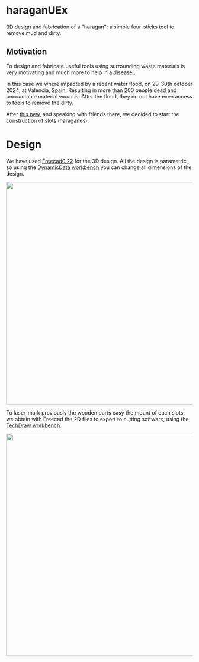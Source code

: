 # haraganUEx
3D design and fabrication of a "haragan": a simple four-sticks tool to remove mud and dirty.

## Motivation

To design and fabricate useful tools using surrounding waste materials is very motivating and much more to help in a disease,.

In this case we where impacted by a recent water flood, on 29-30th october 2024, at Valencia, Spain. Resulting in more than 200 people dead and
uncountable material wounds. After the flood, they do not have even access to tools to remove the dirty.

After [this new](https://www.levante-emv.com/ribera/2024/11/07/artista-fallero-carcaixent-fabrica-haraganes-dana-valencia-111407203.html), and speaking with friends there, we decided to start the construction of slots (haraganes).

# Design

We have used [Freecad0.22](www.freecad.org) for the 3D design. All the design is parametric, so using the [DynamicData workbench](https://wiki.freecad.org/DynamicData_Workbench) you can change all dimensions of the design. 

<img width="600" src="https://github.com/user-attachments/assets/026a4247-c13c-4fa0-b14e-653e6763bccc">

To laser-mark previously the wooden parts easy the mount of each slots, we obtain with Freecad the 2D files to export to cutting software, using the [TechDraw workbench](https://wiki.freecad.org/TechDraw_Workbench).

<img width="600" src="https://github.com/user-attachments/assets/e8b70895-7735-4da8-910b-6f1643edd989">

